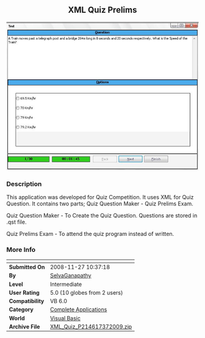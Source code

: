 ﻿<div align="center">

## XML Quiz Prelims

<img src="PIC200937235413562.JPG">
</div>

### Description

This application was developed for Quiz Competition. It uses XML for Quiz Question. It contains two parts; Quiz Question Maker - Quiz Prelims Exam.

Quiz Question Maker - To Create the Quiz Question. Questions are stored in .qst file.

Quiz Prelims Exam - To attend the quiz program instead of written.
 
### More Info
 


<span>             |<span>
---                |---
**Submitted On**   |2008-11-27 10:37:18
**By**             |[SelvaGanapathy](https://github.com/Planet-Source-Code/PSCIndex/blob/master/ByAuthor/selvaganapathy.md)
**Level**          |Intermediate
**User Rating**    |5.0 (10 globes from 2 users)
**Compatibility**  |VB 6\.0
**Category**       |[Complete Applications](https://github.com/Planet-Source-Code/PSCIndex/blob/master/ByCategory/complete-applications__1-27.md)
**World**          |[Visual Basic](https://github.com/Planet-Source-Code/PSCIndex/blob/master/ByWorld/visual-basic.md)
**Archive File**   |[XML\_Quiz\_P214617372009\.zip](https://github.com/Planet-Source-Code/selvaganapathy-xml-quiz-prelims__1-71845/archive/master.zip)








